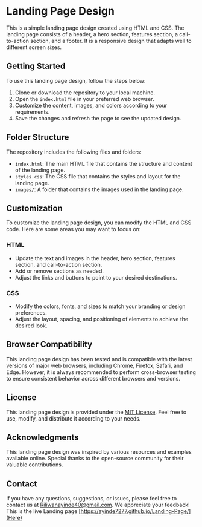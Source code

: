 


# Landing Page Design

This is a simple landing page design created using HTML and CSS. The landing page consists of a header, a hero section, features section, a call-to-action section, and a footer. It is a responsive design that adapts well to different screen sizes.

## Getting Started

To use this landing page design, follow the steps below:

1. Clone or download the repository to your local machine.
2. Open the `index.html` file in your preferred web browser.
3. Customize the content, images, and colors according to your requirements.
4. Save the changes and refresh the page to see the updated design.

## Folder Structure

The repository includes the following files and folders:

- `index.html`: The main HTML file that contains the structure and content of the landing page.
- `styles.css`: The CSS file that contains the styles and layout for the landing page.
- `images/`: A folder that contains the images used in the landing page.

## Customization

To customize the landing page design, you can modify the HTML and CSS code. Here are some areas you may want to focus on:

### HTML

- Update the text and images in the header, hero section, features section, and call-to-action section.
- Add or remove sections as needed.
- Adjust the links and buttons to point to your desired destinations.

### CSS

- Modify the colors, fonts, and sizes to match your branding or design preferences.
- Adjust the layout, spacing, and positioning of elements to achieve the desired look.

## Browser Compatibility

This landing page design has been tested and is compatible with the latest versions of major web browsers, including Chrome, Firefox, Safari, and Edge. However, it is always recommended to perform cross-browser testing to ensure consistent behavior across different browsers and versions.

## License

This landing page design is provided under the [MIT License](LICENSE). Feel free to use, modify, and distribute it according to your needs.

## Acknowledgments

This landing page design was inspired by various resources and examples available online. Special thanks to the open-source community for their valuable contributions.

## Contact

If you have any questions, suggestions, or issues, please feel free to contact us at [Riliwanayinde40@gmail.com](mailto:Riliwanayinde40@gmail.com). We appreciate your feedback!
This is the live Landing page [https://ayinde7277.github.io/Landing-Page/](Here)